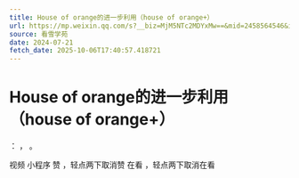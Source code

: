 ```yaml
---
title: House of orange的进一步利用（house of orange+）
url: https://mp.weixin.qq.com/s?__biz=MjM5NTc2MDYxMw==&mid=2458564546&idx=1&sn=7f1801ef02129d0459b6dd9da1e97816&chksm=b18d874886fa0e5e3c16e8399befaec775b9c375d8f3f70c187b1fe2a935d54a702c2e168c8e&scene=58&subscene=0#rd
source: 看雪学苑
date: 2024-07-21
fetch_date: 2025-10-06T17:40:57.418721
---
```


# House of orange的进一步利用（house of orange+）

：
，
。

视频
小程序
赞
，轻点两下取消赞
在看
，轻点两下取消在看